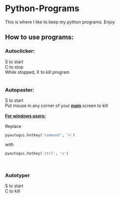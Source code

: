 # Python-Programs
This is where I like to keep my python programs. Enjoy
## How to use programs:
### Autoclicker:
S to start <br>
C to stop <br>
While stopped, X to kill program<br><br>
### Autopaster:
S to start <br>
Put mouse in any corner of your <b><u>main</u></b> screen to kill <br><br>
<b><u>For windows users:</u></b><br><br>
Replace
```python
pyautogui.hotkey('command', 'v')
```
with
```python
pyautogui.hotkey('ctrl', 'v')
```
<br>

### Autotyper
S to start <br>
C to kill